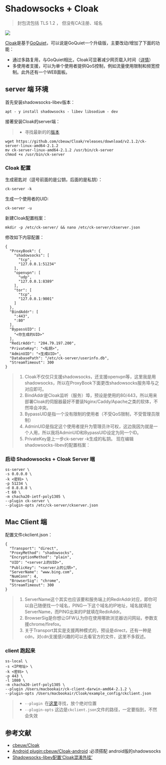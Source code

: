 # Shadowsocks + Cloak
> 封包流包括 TLS 1.2 ， 但没有CA注册、域名

![](/image/cloak.png)

[Cloak](https://github.com/cbeuw/Cloak)是基于[GoQuiet](https://github.com/cbeuw/GoQuiet)，可以说是GoQuiet一个升级版，主要改动/增加了下面的功能：
* 通过多路复用，与GoQuiet相比，Cloak可显著减少网页载入时间（[详情](https://github.com/cbeuw/Cloak/wiki/Web-page-loading-benchmarks)）
* 多使用者支援，可以为单个使用者提供QoS控制，例如流量使用限制和频宽控制。此外还有一个WEB面板。

## server 端 环境
首先安装shadowsocks-libev版本：
```
apt - y install shadowsocks - libev libsodium - dev
```

接著安装Cloak的server端：
> * 寻找最新的的[版本](https://github.com/cbeuw/Cloak/releases/)
```
wget https://github.com/cbeuw/Cloak/releases/download/v2.1.2/ck-server-linux-amd64-2.1.2
mv ck-server-linux-amd64-2.1.2 /usr/bin/ck-server
chmod +x /usr/bin/ck-server
```

### Cloak 配置
生成密匙对（逗号前面的是公钥，后面的是私钥）：
```
ck-server -k
```
生成一个使用者的UID:
```
ck-server -u
```
新建Cloak配置档案：
```
mkdir -p /etc/ck-server/ && nano /etc/ck-server/ckserver.json
```

修改如下内容配置：
```
{
  "ProxyBook": {
    "shadowsocks": [
      "tcp",
      "127.0.0.1:51234"
    ],
    "openvpn": [
      "udp",
      "127.0.0.1:8389"
    ],
    "tor": [
      "tcp",
      "127.0.0.1:9001"
    ]
  },
  "BindAddr": [
    ":443",
    ":80"
  ],
  "BypassUID": [
    "<你生成的UID>"
  ],
  "RedirAddr": "204.79.197.200",
  "PrivateKey": "<私钥>",
  "AdminUID": "<生成UID>",
  "DatabasePath": "/etc/ck-server/userinfo.db",
  "StreamTimeout": 300
}
```

> 1. Cloak不仅仅只支援shadowsocks，还支援openvpn等，这里我是用shadowsocks，所以在ProxyBook下面更改shadowsocks服务埠与之对应即可。
> 2. BindAddr是Cloak监听（服务）埠，预设是使用的80/443，所以用来部署Cloak的伺服器最好不要装Nginx/Caddy/Apache之类的软体，不然埠会冲突。
> 3. BypassUID是指一个没有限制的使用者（不受QoS限制，不受管理员限制）
> 4. AdminUID是指定这个使用者提升为管理员许可权，这边我因为就是一个人用，所以我将AdminUID和BypassUID设定为同一个ID。
> 5. PrivateKey是上一步ck-server -k生成的私钥。
> 现在编辑shadowsocks-libev的配置档案：

### 启动 Shadowsocks + Cloak Server 端
```
ss-server \
-s 0.0.0.0 \
-k <密码> \
-p 51234 \
-d 8.8.8.8 \
-t 60 \
-m chacha20-ietf-poly1305 \
--plugin ck-server \
--plugin-opts /etc/ck-server/ckserver.json
```

## Mac Client 端
配置文件ckclient.json：
```
{
  "Transport": "direct",
  "ProxyMethod": "shadowsocks",
  "EncryptionMethod": "plain",
  "UID": "<server上的UID>",
  "PublicKey": "<server上的公钥>",
  "ServerName": "www.bing.com",
  "NumConn": 4,
  "BrowserSig": "chrome",
  "StreamTimeout": 300
}
```

> 1. ServerName这个其实也应该要和服务端上的RedirAddr对应，即你可以自己随便找一个域名，PING一下这个域名的IP地址，域名就填在ServerName，而PING出来的IP就填在RedirAddr。
> 2. BrowserSig是你想让GFW认为你在使用哪款浏览器访问网站，参数支援chrome/firefox。
> 3. 关于Transport其实是支援两种模式的，预设是direct，还有一种是cdn，对cdn支援感兴趣的可以去看官方的文件，这里不多叙述。

### client 跑起来
```
ss-local \
-s <IP地址> \
-k <密码> \
-p 443 \
-l 1080 \
-m chacha20-ietf-poly1305 \
--plugin /Users/macbookair/ck-client-darwin-amd64-2.1.2 \
--plugin-opts /Users/macbookair/Cloak/example_config/ckclient.json
```
> * `--plugin `在[这里](https://github.com/cbeuw/Cloak/releases/)寻找，放个绝对位置
> * `--plugin-opts` 这边是`ckclient.json`文件的路径，一定要指到，不然会失效

## 参考文献
* [cbeuw/Cloak](https://github.com/cbeuw/Cloak)
* [Android plugin:cbeuw/Cloak-android](https://github.com/cbeuw/Cloak-android/releases) :必须搭配 android版的shadowsocks
* [Shadowsocks-libev配置‘Cloak混淆外挂’](https://briteming.blogspot.com/2019/10/shadowsockscloak.html)